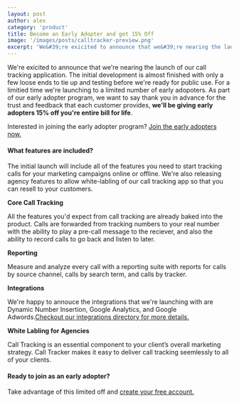 ```yaml
---
layout: post
author: alex
category: 'product'
title: Become an Early Adopter and get 15% Off
image: '/images/posts/calltracker-preview.png'
excerpt: 'We&#39;re exicited to announce that we&#39;re nearing the launch of our call tracking application. Join as an early adopter and get 15% off your entire bill for life.'
---
```

<p>We're exicited to announce that we're nearing the launch of our call tracking application. The initial development is almost finished with only a few loose ends to tie up and testing before we're ready for public use. For a limitied time we're launching to a limited number of early adopoters. As part of our early adopter program, we want to say thank you in advance for the trust and feedback that each customer provides, <strong>we'll be giving early adopters 15% off you're entire bill for life</strong>.</p> 

<p>Interested in joining the early adopter program? <a href="https://app.calltracker.io/signup/">Join the early adopters now.</a></p>

#### What features are included?

<p>The initial launch will include all of the features you need to start tracking calls for your marketing campaigns online or offline. We're also releasing agency features to allow white-labling of our call tracking app so that you can resell to your customers.</p>

<p><strong>Core Call Tracking</strong></p>
<p>All the features you'd expect from call tracking are already baked into the product. Calls are forwarded from tracking numbers to your real number with the ability to play a pre-call message to the reciever, and also the ability to record calls to go back and listen to later.</p>
<p><strong>Reporting</strong></p>
<p>Measure and analyze every call with a reporting suite with reports for calls by source channel, calls by search term, and calls by tracker.</p>
<p><strong>Integrations</strong></p>
<p>We're happy to annouce the integrations that we're launching with are Dynamic Number Insertion, Google Analytics, and Google Adwords.<a href="/integrations/">Checkout our integrations directory for more details.</a></p>
<p><strong>White Labling for Agencies</strong></p>
<p>Call Tracking is an essential component to your client’s overall marketing strategy. Call Tracker makes it easy to deliver call tracking seemlessly to all of your clients.</p>

#### Ready to join as an early adopter?

<p>Take advantage of this limited off and <a href="https://app.calltracker.io/signup/">create your free account.</a></p>